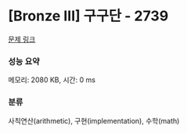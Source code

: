 # [Bronze III] 구구단 - 2739 

[문제 링크](https://www.acmicpc.net/problem/2739) 

### 성능 요약

메모리: 2080 KB, 시간: 0 ms

### 분류

사칙연산(arithmetic), 구현(implementation), 수학(math)

